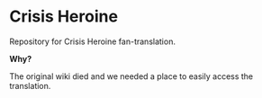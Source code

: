 # Crisis Heroine
Repository for Crisis Heroine fan-translation.

**Why?**

The original wiki died and we needed a place to easily access the translation.

